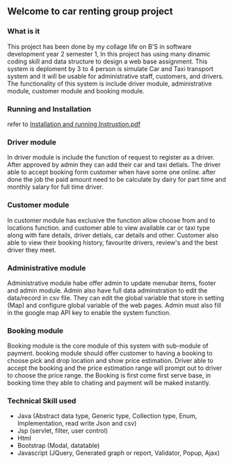 ## Welcome to car renting group project


### What is it 
This project has been done by my collage life on B'S in software development year 2 semester 1, In this project has using many dinamic coding skill and data structure to design a web base assignment. This system is deploment by 3 to 4 person is simulate Car and Taxi transport system and it will be usable for administrative staff, customers, and drivers. The functionality of this system is include driver module, administrative module, customer module and booking module.

### Running and Installation
refer to [Installation and running Instrustion.pdf](https://drive.google.com/file/d/1L2Kq7WBlY6FZtLk_R2mDjkx8nvNT7G7K/view?usp=sharing)

### Driver module
In driver module is include the function of request to register as a driver. After approved by admin they can add their car and taxi detials. The driver able to accept booking form customer when have some one online. after done the job the paid amount need to be calculate by dairy for part time and monthly salary for full time driver.

### Customer module
In customer module has exclusive the function allow choose from and to locations function. and customer able to view available car or taxi type along with fare details, driver detials, car details and other. Customer also able to view their booking history, favourite drivers, review's and the best driver they meet.

### Administrative module
Administrative module habe offer admin to update menubar items, footer and admin module. Admin also have full data adminstration to edit the data/record in csv file. They can edit the global variable that store in setting (Map) and configure global variable of the web pages. Admin must also fill in the google map API key to enable the system function.

### Booking module
Booking module is the core module of this system with sub-module of payment. booking module should offer customer to having a booking to choose pick and drop location and show price estimation. Driver able to accept the booking and the price estimation range will prompt out to driver to choose the price range. the Booking is first come first serve base, in booking time they able to chating and payment will be maked instantly.

### Technical Skill used 
- Java (Abstract data type, Generic type, Collection type, Enum, Implementation, read write Json and csv)
- Jsp (servlet, filter, user control)
- Html 
- Bootstrap (Modal, datatable)
- Javascript (JQuery, Generated graph or report, Validator, Popup, Ajax)
